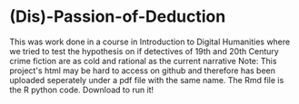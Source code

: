 # (Dis)-Passion-of-Deduction
This was work done in a course in Introduction to Digital Humanities where we tried to test the hypothesis on if detectives of 19th and 20th Century crime fiction are as cold and rational as the current narrative
Note: This project's html may be hard to access on github and therefore has been uploaded seperately under a pdf file with the same name. The Rmd file is the R python code. Download to run it!
